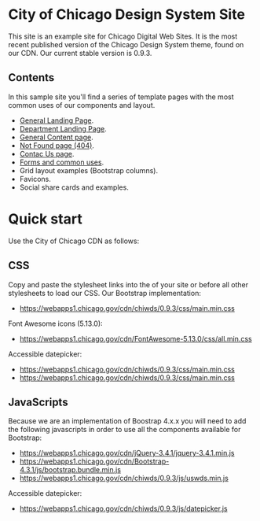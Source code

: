 # City of Chicago Design System Site
This site is an example site for Chicago Digital Web Sites. It is the most recent published version of the Chicago Design System theme, found on our CDN. Our current stable version is 0.9.3.

## Contents
In this sample site you'll find a series of template pages with the most common uses of our components and layout.
- [General Landing Page](https://chicago.github.io/design-system-site).
- [Department Landing Page](https://chicago.github.io/design-system-site/department_page).
- [General Content page](https://chicago.github.io/design-system-site/content_page).
- [Not Found page (404)](https://chicago.github.io/design-system-site/not_found).
- [Contac Us page](https://chicago.github.io/design-system-site/contactus_page).
- [Forms and common uses](https://chicago.github.io/design-system-site/forms).
- Grid layout examples (Bootstrap columns).
- Favicons.
- Social share cards and examples.

# Quick start
Use the City of Chicago CDN as follows:
## CSS
Copy and paste the stylesheet links <link> into the <head> of your site or before all other stylesheets to load our CSS.
Our Bootstrap implementation:
- https://webapps1.chicago.gov/cdn/chiwds/0.9.3/css/main.min.css

Font Awesome icons (5.13.0):
- https://webapps1.chicago.gov/cdn/FontAwesome-5.13.0/css/all.min.css

Accessible datepicker:
- https://webapps1.chicago.gov/cdn/chiwds/0.9.3/css/main.min.css
- https://webapps1.chicago.gov/cdn/chiwds/0.9.3/css/main.min.css

## JavaScripts
Because we are an implementation of Boostrap 4.x.x you will need to add the following javascripts in order to use all the components available for Bootstrap:
- https://webapps1.chicago.gov/cdn/jQuery-3.4.1/jquery-3.4.1.min.js
- https://webapps1.chicago.gov/cdn/Bootstrap-4.3.1/js/bootstrap.bundle.min.js
- https://webapps1.chicago.gov/cdn/chiwds/0.9.3/js/uswds.min.js

Accessible datepicker:
- https://webapps1.chicago.gov/cdn/chiwds/0.9.3/js/datepicker.js

